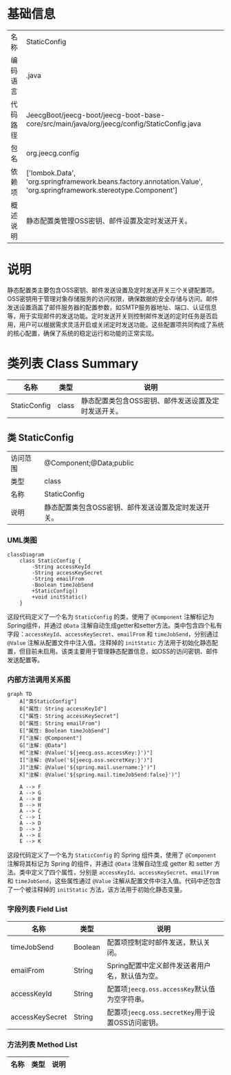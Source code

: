# 基础信息

|      |      |
|------|------|
| 名称 | StaticConfig |
| 编码语言 | .java |
| 代码路径 | JeecgBoot/jeecg-boot/jeecg-boot-base-core/src/main/java/org/jeecg/config/StaticConfig.java |
| 包名 | org.jeecg.config |
| 依赖项 | ['lombok.Data', 'org.springframework.beans.factory.annotation.Value', 'org.springframework.stereotype.Component'] |
| 概述说明 | 静态配置类管理OSS密钥、邮件设置及定时发送开关。 |

# 说明

静态配置类主要包含OSS密钥、邮件发送设置及定时发送开关三个关键配置项。OSS密钥用于管理对象存储服务的访问权限，确保数据的安全存储与访问。邮件发送设置涵盖了邮件服务器的配置参数，如SMTP服务器地址、端口、认证信息等，用于实现邮件的发送功能。定时发送开关则控制邮件发送的定时任务是否启用，用户可以根据需求灵活开启或关闭定时发送功能。这些配置项共同构成了系统的核心配置，确保了系统的稳定运行和功能的正常实现。

# 类列表 Class Summary

| 名称   | 类型  | 说明 |
|-------|------|-------------|
| StaticConfig | class | 静态配置类包含OSS密钥、邮件发送设置及定时发送开关。 |



## 类 StaticConfig

|      |      |
|------|------|
| 访问范围 | @Component;@Data;public |
| 类型 | class |
| 名称 | StaticConfig |
| 说明 | 静态配置类包含OSS密钥、邮件发送设置及定时发送开关。 |


### UML类图

```mermaid
classDiagram
    class StaticConfig {
        -String accessKeyId
        -String accessKeySecret
        -String emailFrom
        -Boolean timeJobSend
        +StaticConfig()
        +void initStatic()
    }
```

这段代码定义了一个名为 `StaticConfig` 的类，使用了 `@Component` 注解标记为Spring组件，并通过 `@Data` 注解自动生成getter和setter方法。类中包含四个私有字段：`accessKeyId`、`accessKeySecret`、`emailFrom` 和 `timeJobSend`，分别通过 `@Value` 注解从配置文件中注入值。注释掉的 `initStatic` 方法用于初始化静态配置，但目前未启用。该类主要用于管理静态配置信息，如OSS的访问密钥、邮件发送配置等。


### 内部方法调用关系图

```mermaid
graph TD
    A["类StaticConfig"]
    B["属性: String accessKeyId"]
    C["属性: String accessKeySecret"]
    D["属性: String emailFrom"]
    E["属性: Boolean timeJobSend"]
    F["注解: @Component"]
    G["注解: @Data"]
    H["注解: @Value('${jeecg.oss.accessKey:}')"]
    I["注解: @Value('${jeecg.oss.secretKey:}')"]
    J["注解: @Value('${spring.mail.username:}')"]
    K["注解: @Value('${spring.mail.timeJobSend:false}')"]

    A --> F
    A --> G
    A --> B
    B --> H
    A --> C
    C --> I
    A --> D
    D --> J
    A --> E
    E --> K
```

这段代码定义了一个名为 `StaticConfig` 的 Spring 组件类，使用了 `@Component` 注解将其标记为 Spring 的组件，并通过 `@Data` 注解自动生成 getter 和 setter 方法。类中定义了四个属性，分别是 `accessKeyId`、`accessKeySecret`、`emailFrom` 和 `timeJobSend`，这些属性通过 `@Value` 注解从配置文件中注入值。代码中还包含了一个被注释掉的 `initStatic` 方法，该方法用于初始化静态变量。

### 字段列表 Field List

| 名称  | 类型  | 说明 |
|-------|-------|------|
| timeJobSend | Boolean | 配置项控制定时邮件发送，默认关闭。 |
| emailFrom | String | Spring配置中定义邮件发送者用户名，默认值为空。 |
| accessKeyId | String | 配置项`jeecg.oss.accessKey`默认值为空字符串。 |
| accessKeySecret | String | 配置项`jeecg.oss.secretKey`用于设置OSS访问密钥。 |

### 方法列表 Method List

| 名称  | 类型  | 说明 |
|-------|-------|------|




